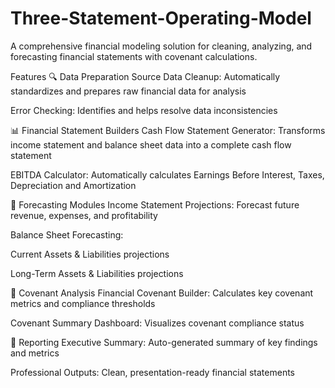 # Three-Statement-Operating-Model
A comprehensive financial modeling solution for cleaning, analyzing, and forecasting financial statements with covenant calculations.

Features
🔍 Data Preparation
Source Data Cleanup: Automatically standardizes and prepares raw financial data for analysis

Error Checking: Identifies and helps resolve data inconsistencies

📊 Financial Statement Builders
Cash Flow Statement Generator: Transforms income statement and balance sheet data into a complete cash flow statement

EBITDA Calculator: Automatically calculates Earnings Before Interest, Taxes, Depreciation and Amortization

🔮 Forecasting Modules
Income Statement Projections: Forecast future revenue, expenses, and profitability

Balance Sheet Forecasting:

Current Assets & Liabilities projections

Long-Term Assets & Liabilities projections

📜 Covenant Analysis
Financial Covenant Builder: Calculates key covenant metrics and compliance thresholds

Covenant Summary Dashboard: Visualizes covenant compliance status

📑 Reporting
Executive Summary: Auto-generated summary of key findings and metrics

Professional Outputs: Clean, presentation-ready financial statements
